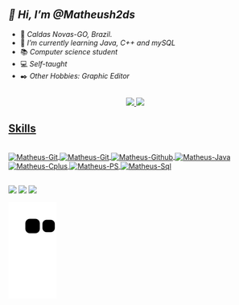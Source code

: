 ## _👋 Hi, I’m @Matheush2ds_

- 📍 _Caldas Novas-GO, Brazil._
- 🌱 _I’m currently learning Java, C++ and mySQL_
- 📚 _Computer science student_
- 💻 _Self-taught_
- ✒️ _Other Hobbies: Graphic Editor_

##

<div align="center">
  <a href="www.linkedin.com/in/matheus-henrique-459380235">
  <img height="180em" src="https://github-readme-stats.vercel.app/api?username=matheush2ds&show_icons=true&theme=dracula&include_all_commits=true&count_private=true"/>
  <img height="180em" src="https://github-readme-stats.vercel.app/api/top-langs/?username=matheush2ds&layout=compact&langs_count=7&theme=dracula"/>
</div>
  
  
  ## Skills
  <div style="display: inline_block"><br>
  <img align="center" alt="Matheus-Git" height="35" width="45" src="https://cdn.jsdelivr.net/gh/devicons/devicon/icons/vscode/vscode-original.svg"/>
  <img align="center" alt="Matheus-Git" height="35" width="45" src="https://cdn.jsdelivr.net/gh/devicons/devicon/icons/git/git-plain.svg" />
  <img align="center" alt="Matheus-Github" height="35" width="45" src="https://cdn.jsdelivr.net/gh/devicons/devicon/icons/github/github-original.svg" />
  <img align="center" alt="Matheus-Java" height="35" width="45" src="https://cdn.jsdelivr.net/gh/devicons/devicon/icons/java/java-original.svg" />
  <img align="center" alt="Matheus-Cplus" height="35" width="45" src="https://cdn.jsdelivr.net/gh/devicons/devicon/icons/cplusplus/cplusplus-original.svg" /> 
  <img align="center" alt="Matheus-PS" height="35" width="45" src="https://cdn.jsdelivr.net/gh/devicons/devicon/icons/photoshop/photoshop-plain.svg" />
  <img align="center" alt="Matheus-Sql" height="35" width="45" src="https://cdn.jsdelivr.net/gh/devicons/devicon/icons/mysql/mysql-original.svg" />
          
          
                
  ##
 
<div> 

  <a href="https://www.instagram.com/dev.matheush2ds/" target="_blank"><img src="https://img.shields.io/badge/-Instagram-%23E4405F?style=for-the-badge&logo=instagram&logoColor=white" target="_blank"></a>
    <a href = "mailto:saomatheus1223@gmail.com"><img src="https://img.shields.io/badge/-Gmail-%23333?style=for-the-badge&logo=gmail&logoColor=white" target="_blank"></a>
    <a href="www.linkedin.com/in/matheus-henriquedev" target="_blank"><img src="https://img.shields.io/badge/-LinkedIn-%230077B5?style=for-the-badge&logo=linkedin&logoColor=white" target="_blank"></a> 
  
  ![Snake animation](https://github.com/matheush2ds/matheush2ds/blob/output/github-contribution-grid-snake.svg)
 
</div>
